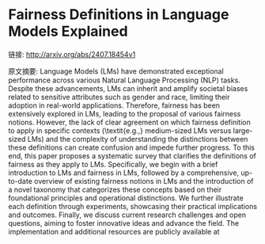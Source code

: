 # Fairness Definitions in Language Models Explained

链接: http://arxiv.org/abs/2407.18454v1

原文摘要:
Language Models (LMs) have demonstrated exceptional performance across
various Natural Language Processing (NLP) tasks. Despite these advancements,
LMs can inherit and amplify societal biases related to sensitive attributes
such as gender and race, limiting their adoption in real-world applications.
Therefore, fairness has been extensively explored in LMs, leading to the
proposal of various fairness notions. However, the lack of clear agreement on
which fairness definition to apply in specific contexts (\textit{e.g.,}
medium-sized LMs versus large-sized LMs) and the complexity of understanding
the distinctions between these definitions can create confusion and impede
further progress. To this end, this paper proposes a systematic survey that
clarifies the definitions of fairness as they apply to LMs. Specifically, we
begin with a brief introduction to LMs and fairness in LMs, followed by a
comprehensive, up-to-date overview of existing fairness notions in LMs and the
introduction of a novel taxonomy that categorizes these concepts based on their
foundational principles and operational distinctions. We further illustrate
each definition through experiments, showcasing their practical implications
and outcomes. Finally, we discuss current research challenges and open
questions, aiming to foster innovative ideas and advance the field. The
implementation and additional resources are publicly available at
